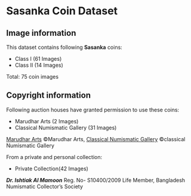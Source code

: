 <!-- @format -->

# Sasanka Coin Dataset

## Image information

This dataset contains following **Sasanka** coins:
  - Class I (61 Images)
  - Class II (14 Images)

Total: 75 coin images

## Copyright information
Following auction houses have granted permission to use these coins:
  - Marudhar Arts (2 Images)
  - Classical Numismatic Gallery (31 Images)

[Marudhar Arts](https://marudhararts.com/)  ©Marudhar Arts, [Classical Numismatic Gallery](https://www.classicalnumismaticgallery.com/) ©classical Numismatic Gallery
    
From a private and personal collection:
  - Private Collection(42 Images)

***Dr. Ishtiak Al Mamoon*** Reg. No- S10400/2009 Life Member, Bangladesh Numismatic Collector’s Society



